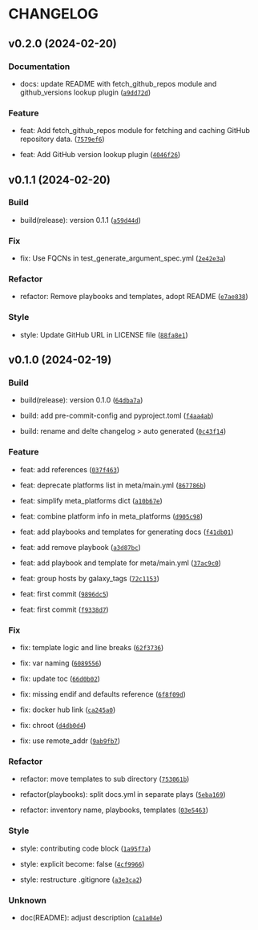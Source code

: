 # CHANGELOG



## v0.2.0 (2024-02-20)

### Documentation

* docs: update README with fetch_github_repos module and github_versions lookup plugin ([`a9dd72d`](https://github.com/jam82/ansible-collection-dev/commit/a9dd72d444bd594b8f3540b487ec582a8d4ed496))

### Feature

* feat: Add fetch_github_repos module for fetching and caching GitHub repository data. ([`7579ef6`](https://github.com/jam82/ansible-collection-dev/commit/7579ef6497fc8fc7d479bc59fcf458a2a33af59b))

* feat: Add GitHub version lookup plugin ([`4046f26`](https://github.com/jam82/ansible-collection-dev/commit/4046f26f04e9d90560ff9487607dfe650e74d558))


## v0.1.1 (2024-02-20)

### Build

* build(release): version 0.1.1 ([`a59d44d`](https://github.com/jam82/ansible-collection-dev/commit/a59d44d63e5dfc005795ea97ebf92395d70b829d))

### Fix

* fix: Use FQCNs in test_generate_argument_spec.yml ([`2e42e3a`](https://github.com/jam82/ansible-collection-dev/commit/2e42e3a0aef8dbfa11d3500c82060758adcabd85))

### Refactor

* refactor: Remove playbooks and templates, adopt README ([`e7ae838`](https://github.com/jam82/ansible-collection-dev/commit/e7ae838887a1b91da536de1632e5237618be5c70))

### Style

* style: Update GitHub URL in LICENSE file ([`88fa8e1`](https://github.com/jam82/ansible-collection-dev/commit/88fa8e15a0b8814895fe1fd3d6bf2d2f485224ef))


## v0.1.0 (2024-02-19)

### Build

* build(release): version 0.1.0 ([`64dba7a`](https://github.com/jam82/ansible-collection-dev/commit/64dba7a9dcba10f2a2fcc6f5871523a671d08651))

* build: add pre-commit-config and pyproject.toml ([`f4aa4ab`](https://github.com/jam82/ansible-collection-dev/commit/f4aa4ab6d1dc50d4655315760ce9d65de3a378cb))

* build: rename and delte changelog &gt; auto generated ([`0c43f14`](https://github.com/jam82/ansible-collection-dev/commit/0c43f147624650c195e70f12d90ffa2e9beec5c3))

### Feature

* feat: add references ([`037f463`](https://github.com/jam82/ansible-collection-dev/commit/037f463099f026d7922bae859e6cd2914e56d9c6))

* feat: deprecate platforms list in meta/main.yml ([`867786b`](https://github.com/jam82/ansible-collection-dev/commit/867786bd98440290b632e486df42e0ce2aec22a9))

* feat: simplify meta_platforms dict ([`a10b67e`](https://github.com/jam82/ansible-collection-dev/commit/a10b67e8281dba17a3090b52d4521e8317a07315))

* feat: combine platform info in meta_platforms ([`d905c98`](https://github.com/jam82/ansible-collection-dev/commit/d905c98a7d6cb61720f9fad440afdf23324fe158))

* feat: add playbooks and templates for generating docs ([`f41db01`](https://github.com/jam82/ansible-collection-dev/commit/f41db01bb76373befcfcf445a1a2841ab240b052))

* feat: add remove playbook ([`a3d87bc`](https://github.com/jam82/ansible-collection-dev/commit/a3d87bcb0559e02f35da5053f426a4c6c3c35fe8))

* feat: add playbook and template for meta/main.yml ([`37ac9c0`](https://github.com/jam82/ansible-collection-dev/commit/37ac9c006427da2975420bd86b88ed122a2fce71))

* feat: group hosts by galaxy_tags ([`72c1153`](https://github.com/jam82/ansible-collection-dev/commit/72c11536865564e2a90450ea24255efb861bee4d))

* feat: first commit ([`9896dc5`](https://github.com/jam82/ansible-collection-dev/commit/9896dc58497c113b87010eab52860dbb3576a3a7))

* feat: first commit ([`f9338d7`](https://github.com/jam82/ansible-collection-dev/commit/f9338d77a296b9ee7a41ffa0df5625e8cadb84ff))

### Fix

* fix: template logic and line breaks ([`62f3736`](https://github.com/jam82/ansible-collection-dev/commit/62f3736ebf129a468157e35fc768e2a589949fd7))

* fix: var naming ([`6089556`](https://github.com/jam82/ansible-collection-dev/commit/6089556e41f9574ae20727201dd256f53aa7f834))

* fix: update toc ([`66d0b02`](https://github.com/jam82/ansible-collection-dev/commit/66d0b02492a8aafc0650b59c1435df9b27d5905e))

* fix: missing endif and defaults reference ([`6f8f09d`](https://github.com/jam82/ansible-collection-dev/commit/6f8f09dfbd97e3143f4e71500e196aa805f5b52b))

* fix: docker hub link ([`ca245a0`](https://github.com/jam82/ansible-collection-dev/commit/ca245a0abadef667ee802d2be74bca84c1689e8b))

* fix: chroot ([`d4db0d4`](https://github.com/jam82/ansible-collection-dev/commit/d4db0d492dcc9eb08984aad18f7e36d9840e6b83))

* fix: use remote_addr ([`9ab9fb7`](https://github.com/jam82/ansible-collection-dev/commit/9ab9fb72a3c6d0097a2bd46d3da869a57fbdffaa))

### Refactor

* refactor: move templates to sub directory ([`753061b`](https://github.com/jam82/ansible-collection-dev/commit/753061b2664fa436db8c80c91770ae73ff788c88))

* refactor(playbooks): split docs.yml in separate plays ([`5eba169`](https://github.com/jam82/ansible-collection-dev/commit/5eba1696c12eddc24ad3f1831ac5f88d8c6daf21))

* refactor: inventory name, playbooks, templates ([`03e5463`](https://github.com/jam82/ansible-collection-dev/commit/03e54630ccdc86f0b7b00b0259b12f15b4865f8a))

### Style

* style: contributing code block ([`1a95f7a`](https://github.com/jam82/ansible-collection-dev/commit/1a95f7a12618073f0d91bf48663bdf133afaff98))

* style: explicit become: false ([`4cf9966`](https://github.com/jam82/ansible-collection-dev/commit/4cf9966bacb10be5c62a807a89dd368c5dd804ba))

* style: restructure .gitignore ([`a3e3ca2`](https://github.com/jam82/ansible-collection-dev/commit/a3e3ca2cc0aa90a8f7c3db2d76ba43440701f3e6))

### Unknown

* doc(README): adjust description ([`ca1a04e`](https://github.com/jam82/ansible-collection-dev/commit/ca1a04ea5579a6d47e388ccea0f7a736d80f1105))
